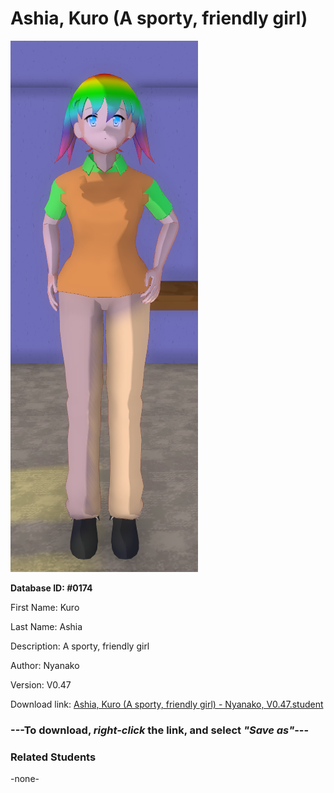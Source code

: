 # Ashia, Kuro (A sporty, friendly girl)

<img src="Files/Ashia, Kuro (A sporty, friendly girl).png" title="Ashia, Kuro (A sporty, friendly girl) - Nyanako, V0.47">

**Database ID: #0174**

First Name: Kuro

Last Name: Ashia

Description: A sporty, friendly girl

Author: Nyanako

Version: V0.47

Download link: <a href="https://raw.githubusercontent.com/Arbiter1223/Daigaku-Gurashi-Custom-Students/master/Students/Files/Ashia%2C%20Kuro%20(A%20sporty%2C%20friendly%20girl)%20-%20Nyanako%2C%20V0.47.student">Ashia, Kuro (A sporty, friendly girl) - Nyanako, V0.47.student</a>

### ---**To download, _right-click_ the link, and select _"Save as"_**---

### Related Students

-none-
